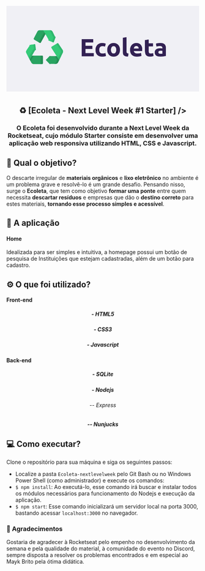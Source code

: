 <h1 align="center"> 
<img src="https://github.com/Luscas16/Ecoleta-nextlevelweek/raw/master/media/ecoleta-logo.png" alt="ecoleta"/>
</h1>

<h2 align="center"> ♻️  [Ecoleta - Next Level Week #1 Starter] />

<h3 align="center"> O Ecoleta foi desenvolvido durante a Next Level Week da Rocketseat, cujo módulo Starter consiste em desenvolver uma aplicação web responsiva utilizando HTML, CSS e Javascript.</h3>

## 💭 Qual o objetivo?
O descarte irregular de **materiais orgânicos** e **lixo eletrônico** no ambiente é um problema grave e resolvê-lo é um grande desafio. Pensando nisso, surge o **Ecoleta**, que tem como objetivo **formar uma ponte** entre quem necessita **descartar resíduos** e empresas que dão o **destino correto** para estes materiais, **tornando esse processo simples e acessível**.

## 📱 A aplicação

<!-- Adicionar telas -->

#### Home
Idealizada para ser simples e intuitiva, a homepage possui um botão de pesquisa de Instituições que estejam cadastradas, além de um botão para cadastro.

## ⚙️ O que foi utilizado?
#### **Front-end** 
<h5 align="center">- HTML5</h5>
<h5 align="center">- CSS3</h5>
<h5 align="center">- Javascript</h5>

#### **Back-end**
<h5 align="center">- SQLite</h5>
<h5 align="center">- Nodejs</h5>
<h6 align="center">-- Express</h6>
<h5 align="center">-- Nunjucks</h5>

## 💻 Como executar?

Clone o repositório para sua máquina e siga os seguintes passos:

- Localize a pasta `Ecoleta-nextlevelweek` pelo Git Bash ou no Windows Power Shell (como administrador) e execute os comandos: 
- `$ npm install`: Ao executá-lo, esse comando irá buscar e instalar todos os módulos necessários para funcionamento do Nodejs e execução da aplicação.
-  `$ npm start`: Esse comando inicializará um servidor local na porta 3000, bastando acessar `localhost:3000` no navegador. 



### 🚀 Agradecimentos

Gostaria de agradecer à Rocketseat pelo empenho no desenvolvimento da semana e pela qualidade do material, à comunidade do evento no Discord, sempre disposta a resolver os problemas encontrados e em especial ao Mayk Brito pela ótima didática.
